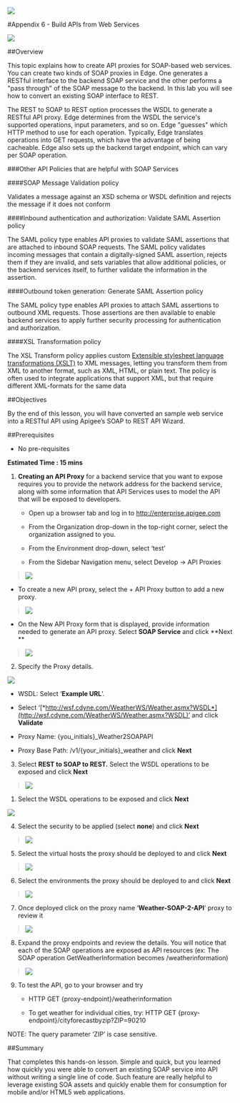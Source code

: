 ![](./media/image18.png)

#Appendix 6 - Build APIs from Web Services

![](./media/image19.png)

##Overview

This topic explains how to create API proxies for SOAP-based web
services. You can create two kinds of SOAP proxies in Edge. One
generates a RESTful interface to the backend SOAP service and the other
performs a "pass through" of the SOAP message to the backend. In this
lab you will see how to convert an existing SOAP interface to REST.

The REST to SOAP to REST option processes the WSDL to generate a RESTful
API proxy. Edge determines from the WSDL the service's supported
operations, input parameters, and so on. Edge "guesses" which HTTP
method to use for each operation. Typically, Edge translates operations
into GET requests, which have the advantage of being cacheable. Edge
also sets up the backend target endpoint, which can vary per SOAP
operation.

###Other API Policies that are helpful with SOAP Services

####SOAP Message Validation policy

Validates a message against an XSD schema or WSDL definition and rejects the message if it does not conform

####Inbound authentication and authorization: Validate SAML Assertion
policy

The SAML policy type enables API proxies to validate SAML assertions
that are attached to inbound SOAP requests. The SAML policy validates
incoming messages that contain a digitally-signed SAML assertion,
rejects them if they are invalid, and sets variables that allow
additional policies, or the backend services itself, to further validate
the information in the assertion.

####Outbound token generation: Generate SAML Assertion policy

The SAML policy type enables API proxies to attach SAML assertions to
outbound XML requests. Those assertions are then available to enable
backend services to apply further security processing for authentication
and authorization.

####XSL Transformation policy

The XSL Transform policy applies custom [Extensible stylesheet language
transformations (XSLT)](http://en.wikipedia.org/wiki/XSLT) to XML
messages, letting you transform them from XML to another format, such as
XML, HTML, or plain text. The policy is often used to integrate
applications that support XML, but that require different XML-formats
for the same data

##Objectives

By the end of this lesson, you will have converted an sample web service
into a RESTful API using Apigee’s SOAP to REST API Wizard.

##Prerequisites

-   No pre-requisites

**Estimated Time : 15 mins**

1)  **Creating an API Proxy** for a backend service that you want to
    expose requires you to provide the network address for the backend
    service, along with some information that API Services uses to model
    the API that will be exposed to developers.

    -   Open up a browser tab and log in to http://enterprise.apigee.com

    -   From the Organization drop-down in the top-right corner, select
        the organization assigned to you.

    -   From the Environment drop-down, select ‘test’

    -   From the Sidebar Navigation menu, select Develop → API Proxies

> ![](./media/develop-proxies.png)

-   To create a new API proxy, select the + API Proxy button to add a
    new proxy.

> ![](./media/image16.png)

-   On the New API Proxy form that is displayed, provide information
    needed to generate an API proxy. Select **SOAP Service** and click
    **Next **

> ![](./media/image03.png)

2)  Specify the Proxy details.

![](./media/image15.png)

-   WSDL: Select ‘**Example URL**’.

-   Select
    ‘[*http://wsf.cdyne.com/WeatherWS/Weather.asmx?WSDL*](http://wsf.cdyne.com/WeatherWS/Weather.asmx?WSDL)’
    and click **Validate**

-   Proxy Name: {you\_initials}\_Weather2SOAPAPI
-   Proxy Base Path: /v1/{your\_initials}_weather and click **Next**

3)  Select **REST to SOAP to REST.** Select the WSDL operations to be
    exposed and click **Next**

> ![](./media/image09.png)

1)  Select the WSDL operations to be exposed and click **Next**

![](./media/image10.png)

4)  Select the security to be applied (select **none**) and click
    **Next**

> ![](./media/image26.png)

5)  Select the virtual hosts the proxy should be deployed to and click
    **Next**

> ![](./media/image27.png)

6)  Select the environments the proxy should be deployed to and click
    **Next**

> ![](./media/image21.png)

7)  Once deployed click on the proxy name ‘**Weather-SOAP-2-API**’ proxy
    to review it

> ![](./media/image17.png)

8)  Expand the proxy endpoints and review the details. You will notice
    that each of the SOAP operations are exposed as API resources (ex:
    The SOAP operation GetWeatherInformation
    becomes /weatherinformation)

> ![](./media/image14.png)

9)  To test the API, go to your browser and try

    -   HTTP GET {proxy-endpoint}/weatherinformation

    -   To get weather for individual cities, try: HTTP GET
        {proxy-endpoint}/cityforecastbyzip?ZIP=90210

NOTE: The query parameter ‘ZIP’ is case sensitive.

##Summary

That completes this hands-on lesson. Simple and quick, but you learned
how quickly you were able to convert an existing SOAP service into API
without writing a single line of code. Such feature are really helpful
to leverage existing SOA assets and quickly enable them for consumption
for mobile and/or HTML5 web applications.
